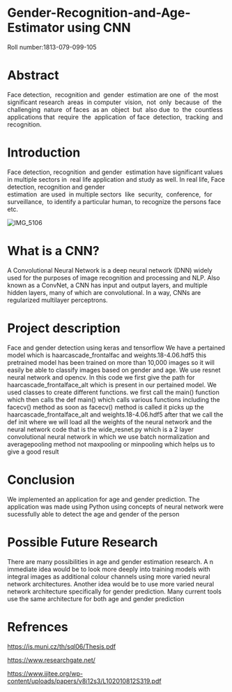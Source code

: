 # Gender-Recognition-and-Age-Estimator using CNN
 Roll number:1813-079-099-105
# Abstract
Face detection, ‭ ‬recognition and ‭ ‬gender ‭ ‬estimation are one ‭ ‬of ‭ ‬the ‬
most ‭ ‬significant research ‭ ‬areas ‭ ‬in  computer ‭ ‬vision, ‭ ‬not ‭ ‬only ‭ ‬because ‭ ‬of ‭ ‬the challenging ‭ ‬nature ‭ ‬of  faces ‭ ‬as  an ‭ ‬object ‭ ‬but ‭ ‬also  due ‭ ‬to ‭ ‬the ‭ ‬countless 
applications  that ‭ ‬require ‭ ‬the ‭ ‬application ‭ ‬of ‭ ‬face ‭ ‬detection, ‭ ‬tracking ‭ ‬and 
recognition.

# Introduction‭ ‭ ‬‬
Face  detection,  recognition ‭ ‬and  gender ‭ ‬estimation have  significant  values  in  multiple  sectors  in ‭ ‬real  life application and study as well. In real life, Face detection, recognition  and gender  
estimation ‭ ‬are  used ‭ ‬in  multiple 
sectors ‭ ‬like ‭ ‬security, ‭ ‬conference, ‭ ‬for ‭ ‬surveillance, ‭ ‬to identify a particular human, to recognize the persons face 
etc. 

![IMG_5106](https://user-images.githubusercontent.com/67309506/114904566-ab005580-9e20-11eb-97b9-11efcd280b9a.jpg)

# What is a CNN?
A Convolutional Neural Network is a deep neural network (DNN) widely used for the purposes of image recognition and processing and NLP. Also known as a ConvNet, a CNN has input and output layers, and multiple hidden layers, many of which are convolutional. In a way, CNNs are regularized multilayer perceptrons.


# Project description 
Face and gender detection using keras and tensorflow
We have a pertained model which is haarcascade_frontalfac and weights.18-4.06.hdf5 this pretrained model has been trained on more than 10,000 images so it will easily be able to classify images based on gender and age. 
We use resnet neural network and opencv.
In this code we first give the path for haarcascade_frontalface_alt which is present in our pertained model.
We used classes to create different functions.
we first call the main() function  which then calls the def main() which calls various functions including the facecv() method as soon as facecv() method is called it picks up the haarcascade_frontalface_alt and weights.18-4.06.hdf5
after that we call the def init where we will load all the weights of the neural network and the neural network code that is the wide_resnet.py which is a 2 layer convolutional neural network in which we use batch normalization and averagepooling method not maxpooling or minpooling
which helps us to give a good result

# Conclusion
We implemented an application for age and gender prediction. The application was made using Python using concepts of neural network
were sucessfully able to detect the age and gender of the person

# Possible Future Research
There are many possibilities in age and gender estimation research.
A n immediate idea would be to look more deeply into training models
with integral images as additional colour channels using more varied
neural network architectures.
Another idea would be to use more varied neural network architecture specifically for gender prediction. Many current tools use the
same architecture for both age and gender prediction

# Refrences
https://is.muni.cz/th/sql06/Thesis.pdf

https://www.researchgate.net/

https://www.ijitee.org/wp-content/uploads/papers/v8i12s3/L102010812S319.pdf
